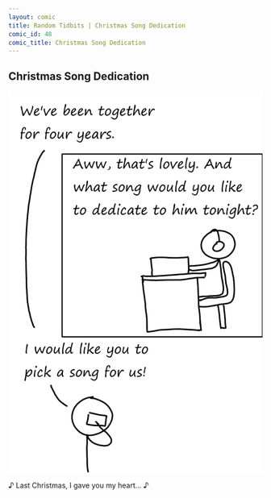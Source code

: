 ```yaml
---
layout: comic
title: Random Tidbits | Christmas Song Dedication
comic_id: 48
comic_title: Christmas Song Dedication
---
```


## Christmas Song Dedication

<img id="img48" src="/assets/images/48.png">

&#9834; Last Christmas, I gave you my heart... &#9834;
